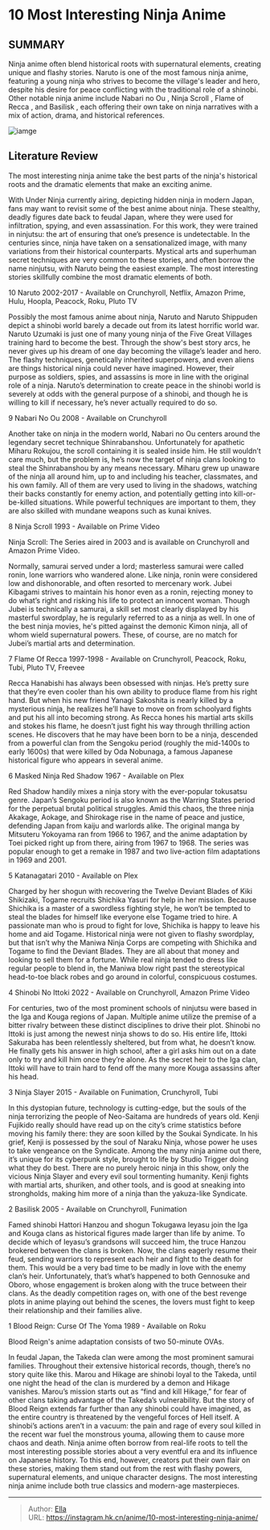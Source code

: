 # 10 Most Interesting Ninja Anime


## SUMMARY 


 Ninja anime often blend historical roots with supernatural elements, creating unique and flashy stories. 
Naruto 
is one of the most famous ninja anime, featuring a young ninja who strives to become the village&#39;s leader and hero, despite his desire for peace conflicting with the traditional role of a shinobi. 
 Other notable ninja anime include 
Nabari no Ou
, 
Ninja Scroll
, 
Flame of Recca
, and 
Basilisk
, each offering their own take on ninja narratives with a mix of action, drama, and historical references. 

![iamge](https://static1.srcdn.com/wordpress/wp-content/uploads/2023/11/mixcollage-13-nov-2023-01-14-am-6857.jpg)

## Literature Review

The most interesting ninja anime take the best parts of the ninja&#39;s historical roots and the dramatic elements that make an exciting anime. 




With Under Ninja currently airing, depicting hidden ninja in modern Japan, fans may want to revisit some of the best anime about ninja. These stealthy, deadly figures date back to feudal Japan, where they were used for infiltration, spying, and even assassination. For this work, they were trained in ninjutsu: the art of ensuring that one’s presence is undetectable.
In the centuries since, ninja have taken on a sensationalized image, with many variations from their historical counterparts. Mystical arts and superhuman secret techniques are very common to these stories, and often borrow the name ninjutsu, with Naruto being the easiest example. The most interesting stories skillfully combine the most dramatic elements of both.









 








 10  Naruto 
2002-2017 - Available on Crunchyroll, Netflix, Amazon Prime, Hulu, Hoopla, Peacock, Roku, Pluto TV
        

Possibly the most famous anime about ninja, Naruto and Naruto Shippuden depict a shinobi world barely a decade out from its latest horrific world war. Naruto Uzumaki is just one of many young ninja of the Five Great Villages training hard to become the best. Through the show&#39;s best story arcs, he never gives up his dream of one day becoming the village’s leader and hero.
The flashy techniques, genetically inherited superpowers, and even aliens are things historical ninja could never have imagined. However, their purpose as soldiers, spies, and assassins is more in line with the original role of a ninja. Naruto’s determination to create peace in the shinobi world is severely at odds with the general purpose of a shinobi, and though he is willing to kill if necessary, he’s never actually required to do so.





 9  Nabari No Ou 
2008 - Available on Crunchyroll


Another take on ninja in the modern world, Nabari no Ou centers around the legendary secret technique Shinrabanshou. Unfortunately for apathetic Miharu Rokujou, the scroll containing it is sealed inside him. He still wouldn’t care much, but the problem is, he’s now the target of ninja clans looking to steal the Shinrabanshou by any means necessary.
Miharu grew up unaware of the ninja all around him, up to and including his teacher, classmates, and his own family. All of them are very used to living in the shadows, watching their backs constantly for enemy action, and potentially getting into kill-or-be-killed situations. While powerful techniques are important to them, they are also skilled with mundane weapons such as kunai knives.





 8  Ninja Scroll 
1993 - Available on Prime Video
        

Ninja Scroll: The Series aired in 2003 and is available on Crunchyroll and Amazon Prime Video. 

Normally, samurai served under a lord; masterless samurai were called ronin, lone warriors who wandered alone. Like ninja, ronin were considered low and dishonorable, and often resorted to mercenary work. Jubei Kibagami strives to maintain his honor even as a ronin, rejecting money to do what’s right and risking his life to protect an innocent woman.
Though Jubei is technically a samurai, a skill set most clearly displayed by his masterful swordplay, he is regularly referred to as a ninja as well. In one of the best ninja movies, he&#39;s pitted against the demonic Kimon ninja, all of whom wield supernatural powers. These, of course, are no match for Jubei’s martial arts and determination.





 7  Flame Of Recca 
1997-1998 - Available on Crunchyroll, Peacock, Roku, Tubi, Pluto TV, Freevee
        

Recca Hanabishi has always been obsessed with ninjas. He’s pretty sure that they’re even cooler than his own ability to produce flame from his right hand. But when his new friend Yanagi Sakoshita is nearly killed by a mysterious ninja, he realizes he’ll have to move on from schoolyard fights and put his all into becoming strong.
As Recca hones his martial arts skills and stokes his flame, he doesn’t just fight his way through thrilling action scenes. He discovers that he may have been born to be a ninja, descended from a powerful clan from the Sengoku period (roughly the mid-1400s to early 1600s) that were killed by Oda Nobunaga, a famous Japanese historical figure who appears in several anime.





 6  Masked Ninja Red Shadow 
1967 - Available on Plex


Red Shadow handily mixes a ninja story with the ever-popular tokusatsu genre. Japan’s Sengoku period is also known as the Warring States period for the perpetual brutal political struggles. Amid this chaos, the three ninja Akakage, Aokage, and Shirokage rise in the name of peace and justice, defending Japan from kaiju and warlords alike.
The original manga by Mitsuteru Yokoyama ran from 1966 to 1967, and the anime adaptation by Toei picked right up from there, airing from 1967 to 1968. The series was popular enough to get a remake in 1987 and two live-action film adaptations in 1969 and 2001.





 5  Katanagatari 
2010 - Available on Plex


 







Charged by her shogun with recovering the Twelve Deviant Blades of Kiki Shikizaki, Togame recruits Shichika Yasuri for help in her mission. Because Shichika is a master of a swordless fighting style, he won’t be tempted to steal the blades for himself like everyone else Togame tried to hire. A passionate man who is proud to fight for love, Shichika is happy to leave his home and aid Togame.
Historical ninja were not given to flashy swordplay, but that isn’t why the Maniwa Ninja Corps are competing with Shichika and Togame to find the Deviant Blades. They are all about that money and looking to sell them for a fortune. While real ninja tended to dress like regular people to blend in, the Maniwa blow right past the stereotypical head-to-toe black robes and go around in colorful, conspicuous costumes.





 4  Shinobi No Ittoki 
2022 - Available on Crunchyroll, Amazon Prime Video
        

For centuries, two of the most prominent schools of ninjutsu were based in the Iga and Kouga regions of Japan. Multiple anime utilize the premise of a bitter rivalry between these distinct disciplines to drive their plot. Shinobi no Ittoki is just among the newest ninja shows to do so.
His entire life, Ittoki Sakuraba has been relentlessly sheltered, but from what, he doesn’t know. He finally gets his answer in high school, after a girl asks him out on a date only to try and kill him once they’re alone. As the secret heir to the Iga clan, Ittoki will have to train hard to fend off the many more Kouga assassins after his head.





 3  Ninja Slayer 
2015 - Available on Funimation, Crunchyroll, Tubi
        

In this dystopian future, technology is cutting-edge, but the souls of the ninja terrorizing the people of Neo-Saitama are hundreds of years old. Kenji Fujikido really should have read up on the city’s crime statistics before moving his family there: they are soon killed by the Soukai Syndicate. In his grief, Kenji is possessed by the soul of Naraku Ninja, whose power he uses to take vengeance on the Syndicate.
Among the many ninja anime out there, it’s unique for its cyberpunk style, brought to life by Studio Trigger doing what they do best. There are no purely heroic ninja in this show, only the vicious Ninja Slayer and every evil soul tormenting humanity. Kenji fights with martial arts, shuriken, and other tools, and is good at sneaking into strongholds, making him more of a ninja than the yakuza-like Syndicate.





 2  Basilisk 
2005 - Available on Crunchyroll, Funimation
        

Famed shinobi Hattori Hanzou and shogun Tokugawa Ieyasu join the Iga and Kouga clans as historical figures made larger than life by anime. To decide which of Ieyasu’s grandsons will succeed him, the truce Hanzou brokered between the clans is broken. Now, the clans eagerly resume their feud, sending warriors to represent each heir and fight to the death for them.
This would be a very bad time to be madly in love with the enemy clan’s heir. Unfortunately, that’s what’s happened to both Gennosuke and Oboro, whose engagement is broken along with the truce between their clans. As the deadly competition rages on, with one of the best revenge plots in anime playing out behind the scenes, the lovers must fight to keep their relationship and their families alive.





 1  Blood Reign: Curse Of The Yoma 
1989 - Available on Roku
        

Blood Reign&#39;s anime adaptation consists of two 50-minute OVAs. 

In feudal Japan, the Takeda clan were among the most prominent samurai families. Throughout their extensive historical records, though, there’s no story quite like this. Marou and Hikage are shinobi loyal to the Takeda, until one night the head of the clan is murdered by a demon and Hikage vanishes.
Marou’s mission starts out as “find and kill Hikage,” for fear of other clans taking advantage of the Takeda’s vulnerability. But the story of Blood Reign extends far further than any shinobi could have imagined, as the entire country is threatened by the vengeful forces of Hell itself. A shinobi’s actions aren’t in a vacuum: the pain and rage of every soul killed in the recent war fuel the monstrous youma, allowing them to cause more chaos and death.
Ninja anime often borrow from real-life roots to tell the most interesting possible stories about a very eventful era and its influence on Japanese history. To this end, however, creators put their own flair on these stories, making them stand out from the rest with flashy powers, supernatural elements, and unique character designs. The most interesting ninja anime include both true classics and modern-age masterpieces.

---

> Author: [Ella](https://instagram.hk.cn/)  
> URL: https://instagram.hk.cn/anime/10-most-interesting-ninja-anime/  

